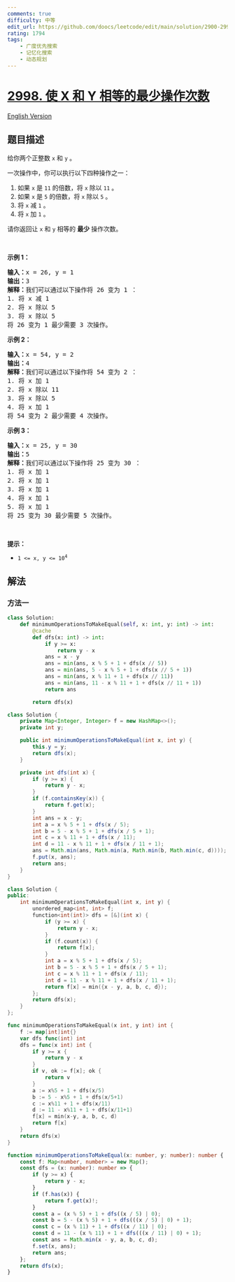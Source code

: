 ```yaml
---
comments: true
difficulty: 中等
edit_url: https://github.com/doocs/leetcode/edit/main/solution/2900-2999/2998.Minimum%20Number%20of%20Operations%20to%20Make%20X%20and%20Y%20Equal/README.md
rating: 1794
tags:
    - 广度优先搜索
    - 记忆化搜索
    - 动态规划
---
```


# [2998. 使 X 和 Y 相等的最少操作次数](https://leetcode.cn/problems/minimum-number-of-operations-to-make-x-and-y-equal)

[English Version](/solution/2900-2999/2998.Minimum%20Number%20of%20Operations%20to%20Make%20X%20and%20Y%20Equal/README_EN.md)

## 题目描述

<!-- 这里写题目描述 -->

<p>给你两个正整数&nbsp;<code>x</code> 和&nbsp;<code>y</code>&nbsp;。</p>

<p>一次操作中，你可以执行以下四种操作之一：</p>

<ol>
	<li>如果 <code>x</code>&nbsp;是 <code>11</code>&nbsp;的倍数，将&nbsp;<code>x</code>&nbsp;除以&nbsp;<code>11</code>&nbsp;。</li>
	<li>如果 <code>x</code>&nbsp;是 <code>5</code>&nbsp;的倍数，将 <code>x</code>&nbsp;除以 <code>5</code>&nbsp;。</li>
	<li>将&nbsp;<code>x</code> 减&nbsp;<code>1</code>&nbsp;。</li>
	<li>将&nbsp;<code>x</code>&nbsp;加&nbsp;<code>1</code>&nbsp;。</li>
</ol>

<p>请你返回让 <code>x</code>&nbsp;和 <code>y</code>&nbsp;相等的 <strong>最少</strong>&nbsp;操作次数。</p>

<p>&nbsp;</p>

<p><strong class="example">示例 1：</strong></p>

<pre>
<b>输入：</b>x = 26, y = 1
<b>输出：</b>3
<b>解释</b><strong>：</strong>我们可以通过以下操作将 26 变为 1 ：
1. 将 x 减 1
2. 将 x 除以 5
3. 将 x 除以 5
将 26 变为 1 最少需要 3 次操作。
</pre>

<p><strong class="example">示例 2：</strong></p>

<pre>
<b>输入：</b>x = 54, y = 2
<b>输出：</b>4
<b>解释：</b>我们可以通过以下操作将 54 变为 2 ：
1. 将 x 加 1
2. 将 x 除以 11
3. 将 x 除以 5
4. 将 x 加 1
将 54 变为 2 最少需要 4 次操作。
</pre>

<p><strong class="example">示例 3：</strong></p>

<pre>
<b>输入：</b>x = 25, y = 30
<b>输出：</b>5
<b>解释：</b>我们可以通过以下操作将 25 变为 30 ：
1. 将 x 加 1
2. 将 x 加 1
3. 将 x 加 1
4. 将 x 加 1
5. 将 x 加 1
将 25 变为 30 最少需要 5 次操作。
</pre>

<p>&nbsp;</p>

<p><strong>提示：</strong></p>

<ul>
	<li><code>1 &lt;= x, y &lt;= 10<sup>4</sup></code></li>
</ul>

## 解法

### 方法一

<!-- tabs:start -->

```python
class Solution:
    def minimumOperationsToMakeEqual(self, x: int, y: int) -> int:
        @cache
        def dfs(x: int) -> int:
            if y >= x:
                return y - x
            ans = x - y
            ans = min(ans, x % 5 + 1 + dfs(x // 5))
            ans = min(ans, 5 - x % 5 + 1 + dfs(x // 5 + 1))
            ans = min(ans, x % 11 + 1 + dfs(x // 11))
            ans = min(ans, 11 - x % 11 + 1 + dfs(x // 11 + 1))
            return ans

        return dfs(x)
```

```java
class Solution {
    private Map<Integer, Integer> f = new HashMap<>();
    private int y;

    public int minimumOperationsToMakeEqual(int x, int y) {
        this.y = y;
        return dfs(x);
    }

    private int dfs(int x) {
        if (y >= x) {
            return y - x;
        }
        if (f.containsKey(x)) {
            return f.get(x);
        }
        int ans = x - y;
        int a = x % 5 + 1 + dfs(x / 5);
        int b = 5 - x % 5 + 1 + dfs(x / 5 + 1);
        int c = x % 11 + 1 + dfs(x / 11);
        int d = 11 - x % 11 + 1 + dfs(x / 11 + 1);
        ans = Math.min(ans, Math.min(a, Math.min(b, Math.min(c, d))));
        f.put(x, ans);
        return ans;
    }
}
```

```cpp
class Solution {
public:
    int minimumOperationsToMakeEqual(int x, int y) {
        unordered_map<int, int> f;
        function<int(int)> dfs = [&](int x) {
            if (y >= x) {
                return y - x;
            }
            if (f.count(x)) {
                return f[x];
            }
            int a = x % 5 + 1 + dfs(x / 5);
            int b = 5 - x % 5 + 1 + dfs(x / 5 + 1);
            int c = x % 11 + 1 + dfs(x / 11);
            int d = 11 - x % 11 + 1 + dfs(x / 11 + 1);
            return f[x] = min({x - y, a, b, c, d});
        };
        return dfs(x);
    }
};
```

```go
func minimumOperationsToMakeEqual(x int, y int) int {
	f := map[int]int{}
	var dfs func(int) int
	dfs = func(x int) int {
		if y >= x {
			return y - x
		}
		if v, ok := f[x]; ok {
			return v
		}
		a := x%5 + 1 + dfs(x/5)
		b := 5 - x%5 + 1 + dfs(x/5+1)
		c := x%11 + 1 + dfs(x/11)
		d := 11 - x%11 + 1 + dfs(x/11+1)
		f[x] = min(x-y, a, b, c, d)
		return f[x]
	}
	return dfs(x)
}
```

```ts
function minimumOperationsToMakeEqual(x: number, y: number): number {
    const f: Map<number, number> = new Map();
    const dfs = (x: number): number => {
        if (y >= x) {
            return y - x;
        }
        if (f.has(x)) {
            return f.get(x)!;
        }
        const a = (x % 5) + 1 + dfs((x / 5) | 0);
        const b = 5 - (x % 5) + 1 + dfs(((x / 5) | 0) + 1);
        const c = (x % 11) + 1 + dfs((x / 11) | 0);
        const d = 11 - (x % 11) + 1 + dfs(((x / 11) | 0) + 1);
        const ans = Math.min(x - y, a, b, c, d);
        f.set(x, ans);
        return ans;
    };
    return dfs(x);
}
```

<!-- tabs:end -->

<!-- end -->
